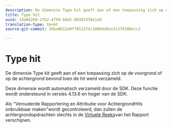 ```yaml
---
description: De dimensie Type kit geeft aan of een toepassing zich op de voorgrond of op de achtergrond bevond toen de hit werd verzameld.
title: Type hit
uuid: 14a04260-27b2-4f59-b0a5-80387d39e1a9
translation-type: tm+mt
source-git-commit: 16ba0b12e0f70112f4c10804d0a13c278388ecc2

---
```



# Type hit

De dimensie Type kit geeft aan of een toepassing zich op de voorgrond of op de achtergrond bevond toen de hit werd verzameld.

Deze dimensie wordt automatisch verzameld door de SDK. Deze functie wordt ondersteund in versies 4.13.6 en hoger van de SDK.

Als &quot;Verouderde Rapportering en Attributie voor AchtergrondHits onbruikbaar maken&quot;wordt gecontroleerd, dan zullen de achtergrondopdrachten slechts in de [Virtuele Reeks](/help/components/vrs/vrs-mobile-visit-processing.md)van het Rapport verschijnen.
